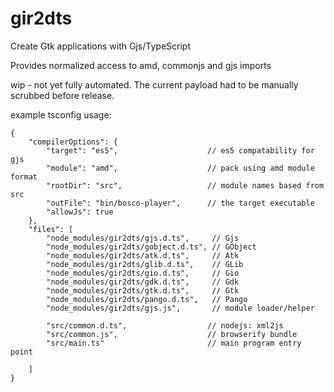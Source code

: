 # gir2dts #

Create Gtk applications with Gjs/TypeScript

Provides normalized access to amd, commonjs and gjs imports

wip - not yet fully automated. The current payload had to be manually scrubbed before release.


example tsconfig usage:
```
{
    "compilerOptions": {
        "target": "es5",                    // es5 compatability for gjs
        "module": "amd",                    // pack using amd module format
        "rootDir": "src",                   // module names based from src
        "outFile": "bin/bosco-player",      // the target executable
        "allowJs": true 
    },
    "files": [
        "node_modules/gir2dts/gjs.d.ts",     // Gjs
        "node_modules/gir2dts/gobject.d.ts", // GObject
        "node_modules/gir2dts/atk.d.ts",     // Atk
        "node_modules/gir2dts/glib.d.ts",    // GLib
        "node_modules/gir2dts/gio.d.ts",     // Gio
        "node_modules/gir2dts/gdk.d.ts",     // Gdk
        "node_modules/gir2dts/gtk.d.ts",     // Gtk
        "node_modules/gir2dts/pango.d.ts",   // Pango
        "node_modules/gir2dts/gjs.js",       // module loader/helper
        
        "src/common.d.ts",                  // nodejs: xml2js
        "src/common.js",                    // browserify bundle
        "src/main.ts"                       // main program entry point
        
    ]
}
```